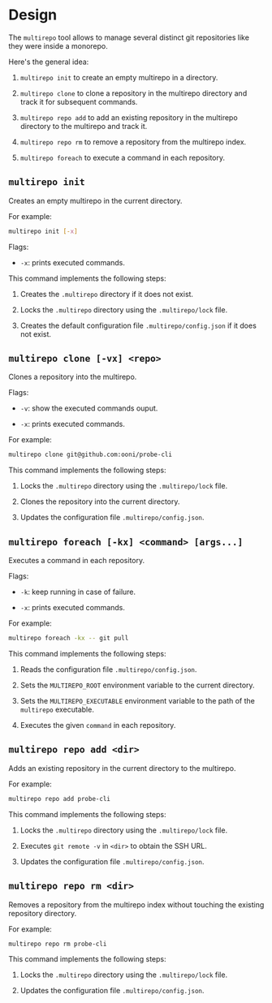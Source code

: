 # Design

The `multirepo` tool allows to manage several distinct git
repositories like they were inside a monorepo.

Here's the general idea:

1. `multirepo init` to create an empty multirepo in a directory.

2. `multirepo clone` to clone a repository in the multirepo directory
and track it for subsequent commands.

3. `multirepo repo add` to add an existing repository in the
multirepo directory to the multirepo and track it.

4. `multirepo repo rm` to remove a repository from the multirepo index.

5. `multirepo foreach` to execute a command in each repository.


## `multirepo init`

Creates an empty multirepo in the current directory.

For example:

```bash
multirepo init [-x]
```

Flags:

- `-x`: prints executed commands.

This command implements the following steps:

1. Creates the `.multirepo` directory if it does not exist.

2. Locks the `.multirepo` directory using the `.multirepo/lock` file.

3. Creates the default configuration file `.multirepo/config.json`
if it does not exist.


## `multirepo clone [-vx] <repo>`

Clones a repository into the multirepo.

Flags:

- `-v`: show the executed commands ouput.

- `-x`: prints executed commands.

For example:

```bash
multirepo clone git@github.com:ooni/probe-cli
```

This command implements the following steps:

1. Locks the `.multirepo` directory using the `.multirepo/lock` file.

2. Clones the repository into the current directory.

3. Updates the configuration file `.multirepo/config.json`.


## `multirepo foreach [-kx] <command> [args...]`

Executes a command in each repository.

Flags:

- `-k`: keep running in case of failure.

- `-x`: prints executed commands.

For example:

```bash
multirepo foreach -kx -- git pull
```

This command implements the following steps:

1. Reads the configuration file `.multirepo/config.json`.

2. Sets the `MULTIREPO_ROOT` environment variable to the current directory.

3. Sets the `MULTIREPO_EXECUTABLE` environment variable to the path of
the `multirepo` executable.

4. Executes the given `command` in each repository.


## `multirepo repo add <dir>`

Adds an existing repository in the current directory to the multirepo.

For example:

```bash
multirepo repo add probe-cli
```

This command implements the following steps:

1. Locks the `.multirepo` directory using the `.multirepo/lock` file.

2. Executes `git remote -v` in `<dir>` to obtain the SSH URL.

3. Updates the configuration file `.multirepo/config.json`.


## `multirepo repo rm <dir>`

Removes a repository from the multirepo index without touching
the existing repository directory.

For example:

```bash
multirepo repo rm probe-cli
```

This command implements the following steps:

1. Locks the `.multirepo` directory using the `.multirepo/lock` file.

2. Updates the configuration file `.multirepo/config.json`.
